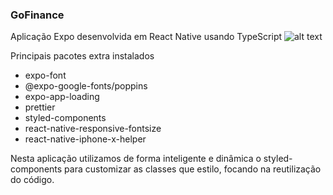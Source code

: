 ### GoFinance

Aplicação Expo desenvolvida em React Native usando TypeScript
![alt text](https://github.com/webstylus/gofinances/blob/main/src/assets/images/cover.png?raw=true)

Principais pacotes extra instalados
- expo-font
- @expo-google-fonts/poppins
- expo-app-loading
- prettier
- styled-components
- react-native-responsive-fontsize
- react-native-iphone-x-helper

Nesta aplicação utilizamos de forma inteligente e dinâmica o styled-components 
para customizar as classes que estilo, focando na reutilização do código. 

